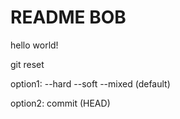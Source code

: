 # README BOB

hello world!

git reset

option1: 
--hard 
--soft 
--mixed (default) 

option2:
commit (HEAD)



